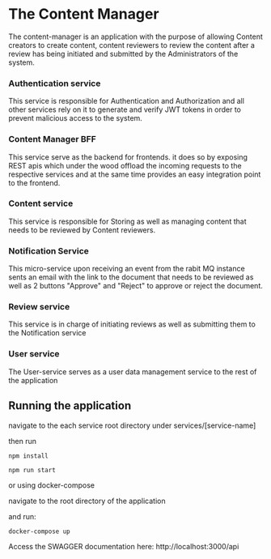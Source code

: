 # The Content Manager

The content-manager is an application with the purpose of allowing Content creators to create content, content reviewers to review the content after a review has being initiated and submitted by the Administrators of the system.

### Authentication service

This service is responsible for Authentication and Authorization and all other services rely on it to generate and verify JWT tokens in order to prevent malicious access to the system.

### Content Manager BFF

This service serve as the backend for frontends. it does so by exposing REST apis which under the wood offload the incoming requests to the respective services and at the same time provides an easy integration point to the frontend.  

### Content service

This service is responsible for Storing as well as managing content that needs to be reviewed by Content reviewers.  

### Notification Service

This micro-service upon receiving an event from the rabit MQ instance sents an email with the link to the document that needs to be reviewed as well as 2 buttons "Approve" and "Reject" to approve or reject the document.

### Review service

This service is in charge of initiating reviews as well as submitting them to the Notification service 

### User service

The User-service serves as a user data management service to the rest of the application

## Running the application

navigate to the each service root directory under services/[service-name]

then run 

`npm install`

`npm run start`

or using docker-compose

navigate to the root directory of the application

and run:

`docker-compose up`

Access the SWAGGER documentation here: http://localhost:3000/api 